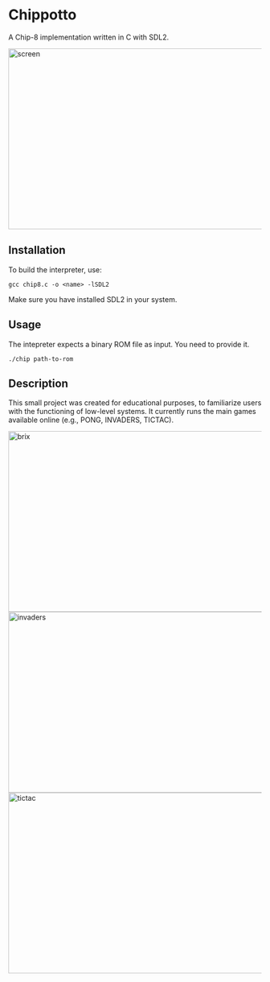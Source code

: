 # Chippotto
A Chip-8 implementation written in C with SDL2. 

<img width="642" height="359" alt="screen" src="https://github.com/user-attachments/assets/cf5723c1-f659-4cfa-bc3d-05f89dabdf80" />

## Installation 

To build the interpreter, use:
```
gcc chip8.c -o <name> -lSDL2
```
Make sure you have installed SDL2 in your system.

## Usage
The intepreter expects a binary ROM file as input. You need to provide it.
```
./chip path-to-rom
```
## Description
This small project was created for educational purposes, to familiarize users with the functioning of low-level systems. It currently runs the main games available online (e.g., PONG, INVADERS, TICTAC).

<img width="642" height="359" alt="brix" src="https://github.com/user-attachments/assets/074f3b09-3b8b-4ce1-b639-9141ac793e4f" />

<img width="642" height="359" alt="invaders" src="https://github.com/user-attachments/assets/d4e12922-285c-4046-9c00-83180a6191ee" />

<img width="642" height="359" alt="tictac" src="https://github.com/user-attachments/assets/18886c0c-463b-4b81-a586-b31e3ee7d70e" />
